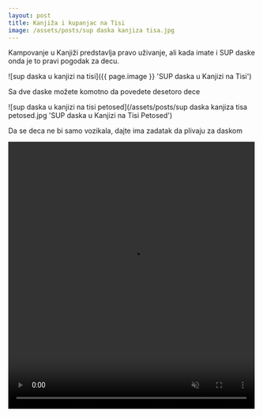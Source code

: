 ```yaml
---
layout: post
title: Kanjiža i kupanjac na Tisi
image: /assets/posts/sup daska kanjiza tisa.jpg
---
```


Kampovanje u Kanjiži predstavlja pravo uživanje, ali kada imate i SUP daske onda
je to pravi pogodak za decu.

![sup daska u kanjizi na tisi]({{ page.image }} 'SUP daska u Kanjizi na Tisi')


Sa dve daske možete komotno da povedete desetoro dece

![sup daska u kanjizi na tisi petosed](/assets/posts/sup daska kanjiza tisa petosed.jpg 'SUP daska u Kanjizi na Tisi Petosed')

Da se deca ne bi samo vozikala, dajte ima zadatak da plivaju za daskom

<div class="row post-image-bg" markdown="1">
 <video width="99%" height="540" autoplay loop muted markdown="1">
  <source src="/assets/posts/sup daska tisa plivanje za daskom.mp4" type="video/mp4" markdown="1" >
 </video>
</div>

